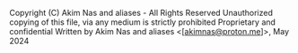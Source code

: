 Copyright (C) Akim Nas and aliases - All Rights Reserved
Unauthorized copying of this file, via any medium is strictly prohibited
Proprietary and confidential
Written by Akim Nas and aliases <[akimnas@proton.me]>, May 2024
